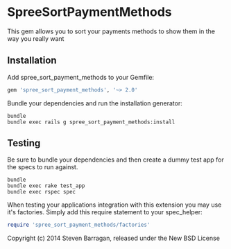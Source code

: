 SpreeSortPaymentMethods
=======================

This gem allows you to sort your payments methods to show them in the way you really want

Installation
------------

Add spree_sort_payment_methods to your Gemfile:

```ruby
gem 'spree_sort_payment_methods', '~> 2.0'
```

Bundle your dependencies and run the installation generator:

```shell
bundle
bundle exec rails g spree_sort_payment_methods:install
```

Testing
-------

Be sure to bundle your dependencies and then create a dummy test app for the specs to run against.

```shell
bundle
bundle exec rake test_app
bundle exec rspec spec
```

When testing your applications integration with this extension you may use it's factories.
Simply add this require statement to your spec_helper:

```ruby
require 'spree_sort_payment_methods/factories'
```

Copyright (c) 2014 Steven Barragan, released under the New BSD License
